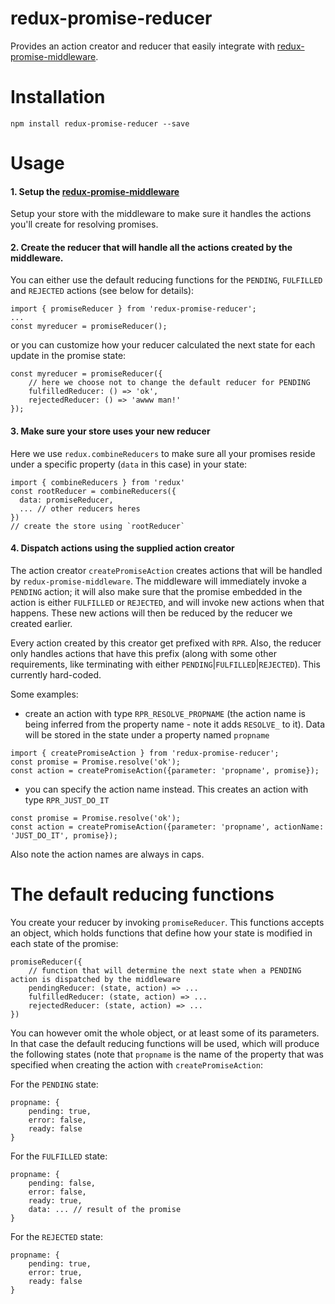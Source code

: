 # redux-promise-reducer
Provides an action creator and reducer that easily integrate with [redux-promise-middleware](https://github.com/pburtchaell/redux-promise-middleware).

# Installation

    npm install redux-promise-reducer --save

# Usage

#### 1. Setup the [redux-promise-middleware](https://github.com/pburtchaell/redux-promise-middleware)
Setup your store with the middleware to make sure it handles the actions you'll create for resolving promises.

#### 2. Create the reducer that will handle all the actions created by the middleware. 

You can either use the default reducing functions for the `PENDING`, `FULFILLED` and `REJECTED` actions (see below for details):
```
import { promiseReducer } from 'redux-promise-reducer';
...
const myreducer = promiseReducer();
```
or you can customize how your reducer calculated the next state for each update in the promise state:
```
const myreducer = promiseReducer({
    // here we choose not to change the default reducer for PENDING
    fulfilledReducer: () => 'ok', 
    rejectedReducer: () => 'awww man!'
});
```
#### 3. Make sure your store uses your new reducer

Here we use `redux.combineReducers` to make sure all your promises reside under a specific property (`data` in this case) in your state:
```
import { combineReducers } from 'redux'
const rootReducer = combineReducers({
  data: promiseReducer,
  ... // other reducers heres
})
// create the store using `rootReducer`
```
#### 4. Dispatch actions using the supplied action creator

The action creator `createPromiseAction` creates actions that will be handled by `redux-promise-middleware`. The middleware will immediately invoke a `PENDING` action; it will also make sure that the promise embedded in the action is either `FULFILLED` or `REJECTED`, and will invoke new actions when that happens. These new actions will then be reduced by the reducer we created earlier. 

Every action created by this creator get prefixed with `RPR`. Also, the reducer only handles actions that have this prefix (along with some other requirements, like terminating with either `PENDING`|`FULFILLED`|`REJECTED`). This currently hard-coded.

Some examples:

- create an action with type `RPR_RESOLVE_PROPNAME` (the action name is being inferred from the property name - note it adds `RESOLVE_` to it). Data will be stored in the state under a property named `propname`
```
import { createPromiseAction } from 'redux-promise-reducer';
const promise = Promise.resolve('ok');
const action = createPromiseAction({parameter: 'propname', promise});
```
- you can specify the action name instead. This creates an action with type `RPR_JUST_DO_IT`
```
const promise = Promise.resolve('ok');
const action = createPromiseAction({parameter: 'propname', actionName: 'JUST_DO_IT', promise});
```
Also note the action names are always in caps.

# The default reducing functions
You create your reducer by invoking `promiseReducer`. This functions accepts an object, which holds functions that define how your state is modified in each state of the promise:
```
promiseReducer({
    // function that will determine the next state when a PENDING action is dispatched by the middleware
    pendingReducer: (state, action) => ...  
    fulfilledReducer: (state, action) => ...  
    rejectedReducer: (state, action) => ...  
})
```
You can however omit the whole object, or at least some of its parameters. In that case the default reducing functions will be used, which will produce the following states (note that `propname` is the name of the property that was specified when creating the action with `createPromiseAction`:

For the `PENDING` state:
```
propname: {
    pending: true,
    error: false,
    ready: false
}
```

For the `FULFILLED` state:
```
propname: {
    pending: false,
    error: false,
    ready: true,
    data: ... // result of the promise
}
```

For the `REJECTED` state:
```
propname: {
    pending: true,
    error: true,
    ready: false
}
```
